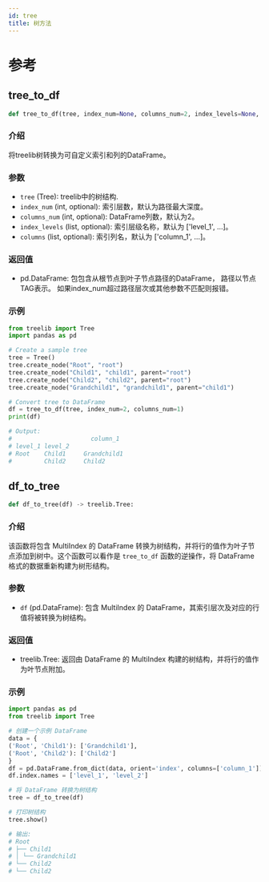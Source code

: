 ```yaml
---
id: tree
title: 树方法
---
```

# 参考

## tree_to_df

```python
def tree_to_df(tree, index_num=None, columns_num=2, index_levels=None, columns=None) -> pd.DataFrame:
```

### 介绍

将treelib树转换为可自定义索引和列的DataFrame。

### 参数

- `tree` (Tree): treelib中的树结构.
- `index_num` (int, optional): 索引层数，默认为路径最大深度。
- `columns_num` (int, optional): DataFrame列数，默认为2。
- `index_levels` (list, optional): 索引层级名称，默认为 ['level_1', ...]。
- `columns` (list, optional): 索引列名，默认为 ['column_1', ...]。

### 返回值

- pd.DataFrame: 包包含从根节点到叶子节点路径的DataFrame，
  路径以节点TAG表示。
如果index_num超过路径层次或其他参数不匹配则报错。
### 示例

```python
from treelib import Tree
import pandas as pd

# Create a sample tree
tree = Tree()
tree.create_node("Root", "root")
tree.create_node("Child1", "child1", parent="root")
tree.create_node("Child2", "child2", parent="root")
tree.create_node("Grandchild1", "grandchild1", parent="child1")

# Convert tree to DataFrame
df = tree_to_df(tree, index_num=2, columns_num=1)
print(df)

# Output:
#                      column_1
# level_1 level_2             
# Root    Child1     Grandchild1
#         Child2     Child2
```
## df_to_tree

```python
def df_to_tree(df) -> treelib.Tree:
```

### 介绍

该函数将包含 MultiIndex 的 DataFrame 转换为树结构，并将行的值作为叶子节点添加到树中。这个函数可以看作是 `tree_to_df` 函数的逆操作，将 DataFrame 格式的数据重新构建为树形结构。

### 参数

- `df` (pd.DataFrame): 包含 MultiIndex 的 DataFrame，其索引层次及对应的行值将被转换为树结构。

### 返回值

- treelib.Tree: 返回由 DataFrame 的 MultiIndex 构建的树结构，并将行的值作为叶节点附加。

### 示例

```python
import pandas as pd
from treelib import Tree

# 创建一个示例 DataFrame
data = {
('Root', 'Child1'): ['Grandchild1'],
('Root', 'Child2'): ['Child2']
}
df = pd.DataFrame.from_dict(data, orient='index', columns=['column_1'])
df.index.names = ['level_1', 'level_2']

# 将 DataFrame 转换为树结构
tree = df_to_tree(df)

# 打印树结构
tree.show()

# 输出:
# Root
# ├── Child1
# │ └── Grandchild1
# └── Child2
# └── Child2
```